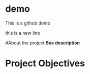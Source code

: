 # demo
This is a github demo

this is a new line

#About the project
**See description**


# Project Objectives 
